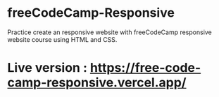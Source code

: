 # freeCodeCamp-Responsive
Practice create an responsive website with freeCodeCamp responsive website course  using HTML and CSS.
# Live version : https://free-code-camp-responsive.vercel.app/
